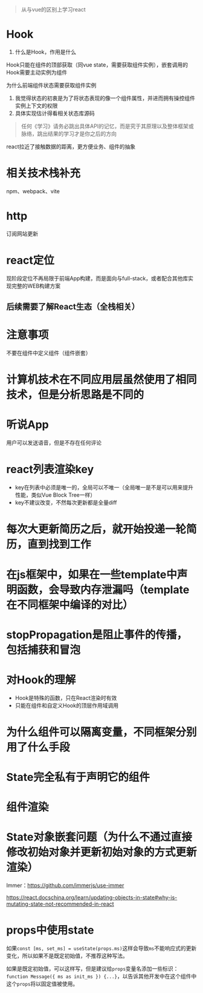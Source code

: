 > 从与vue的区别上学习react

# Hook
1. 什么是Hook，作用是什么

Hook只能在组件的顶部获取（同vue state，需要获取组件实例），嵌套调用的Hook需要主动实例为组件

为什么前端组件状态需要获取组件实例
1. 我觉得状态的初衷是为了将状态表现的像一个组件属性，并进而拥有操控组件实例上下文的权限
2. 具体实现估计得看相关状态库源码

> 任何《学习》请务必跳出具体API的记忆，而是究于其原理以及整体框架或脉络，跳出结果的学习才是你之后的方向

react拉近了接触数据的距离，更方便业务、组件的抽象

# 相关技术栈补充

npm、webpack、vite

# http

订阅网站更新

# react定位

现阶段定位不再局限于前端App构建，而是面向与full-stack，或者配合其他库实现完整的WEB构建方案

## 后续需要了解React生态（全栈相关）
# 注意事项
不要在组件中定义组件（组件嵌套）

# 计算机技术在不同应用层虽然使用了相同技术，但是分析思路是不同的

# 听说App

用户可以发送语音，但是不存在任何评论

# react列表渲染key

- key在列表中必须是唯一的，全局可以不唯一（全局唯一是不是可以用来提升性能，类似Vue Block Tree一样）
- key不建议改变，不然每次更新都是全量diff

# 每次大更新简历之后，就开始投递一轮简历，直到找到工作

# 在js框架中，如果在一些template中声明函数，会导致内存泄漏吗（template在不同框架中编译的对比）

# stopPropagation是阻止事件的传播，包括捕获和冒泡

# 对Hook的理解

- Hook是特殊的函数，只在React渲染时有效
- 只能在组件和自定义Hook的顶层作用域调用

# 为什么组件可以隔离变量，不同框架分别用了什么手段

# State完全私有于声明它的组件

# 组件渲染

# State对象嵌套问题（为什么不通过直接修改初始对象并更新初始对象的方式更新渲染）

Immer：https://github.com/immerjs/use-immer

https://react.docschina.org/learn/updating-objects-in-state#why-is-mutating-state-not-recommended-in-react

# props中使用state

如果`const [ms, set_ms] = useState(props.ms)`这样会导致`ms`不能响应式的更新变化，所以如果不是既定初始值，不推荐这种写法。

如果是既定初始值，可以这样写，但是建议给`props`变量名添加一些标识：`function Message({ ms as init_ms }) {...}`，以告诉其他开发中在这个组件中这个`props`将以固定值被使用。